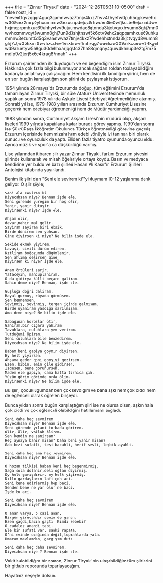 +++
title = "Zinnur Tiryaki"
date = "2024-12-26T05:31:10-05:00"
draft = false
nostr_id = "nevent1qvzqqqr4guq3gamnwvaz7tmjv4kxz7fwv4khyefw0puh5qgkwaehxw309aex2mrp0yhxummnw3ezucnpdejqz9rhwden5te0wfjkccte9ejxzmt4wvhxjmcprpmhxue69uhhyetvv9ujuumwdae8gtnnda3kjctvqyxhwumn8ghj7mn0wvhxcmmvqyt8wumn8ghj7un9d3shjtnswf5k6ctv9ehx2aqppamhxue69uhkummnw3ezumt0d5q3vamnwvaz7tmjv4kxz7fwdehhxtnnda3kjctvqyd8wumn8ghj7ctjw35kxmr9wvhxcctev4erxtnwv4mhxqg7waehxw309akkcuewv94kgetwd9azuetyw5h8gu30dehhxarjqqsfc37hh88qmqny4quw4khnup3e2tg7m75mdlp9v2jerj5x6e4krag87nnah"
+++

Erzurum şairlerinden ilk duyduğum ve en beğendiğim isim Zinnur Tiryaki. Hakkında çok fazla bilgi bulunmuyor ancak sağdan soldan toplayabildiğim kadarıyla anlatmaya çalışacağım. Hem kendisini ilk tanıdığım şiirini, hem de en son bugün karşılaştığım son şiirini de paylaşmak istiyorum. 

1954 yılında 28 mayıs'da Erzurumda doğup, tüm eğitimini Erzurum'da tamamlayan Zinnur Tiryaki, bir süre Atatürk Üniversitesinde memurluk yaptıktan sonra 1978 yılında Aşkale Lisesi Edebiyat öğretmenliğine atanmış. Sonraki yıl ise, 1979-1983 yılları arasında Erzurum Cumhuriyet Lisesine geçerek hem edebiyat öğretmenliği hem de Müdür yardımcılığı yapmış. 

1983 yılından sonra, Cumhuriyet Akşam Lisesi'nin müdürü olup, akşam liseleri 1999 yılında kapatılana kadar burada görev yapmış. 1999'dan sonra ise ŞükrüPaşa İlköğretim Okulunda Türkçe öğretmenliği görevine geçmiş. Erzurum içerisinde hem mizahı hem edebi yönüyle iyi tanınan biri olarak sunucu ve oyunculuk da yaptı. Elliden fazla tiyatro oyununda oyuncu oldu. Ayrıca müzik ve spor'a da düşkünlüğü varmış. 

Lise yıllarından itibaren şiir yazar Zinnur Tiryaki, farkını Erzurum şivesini şiirinde kullanarak ve mizah öğeleriyle ortaya koydu. Basın ve medyada kendisine yer buldu ve bazı şiirleri Hasan Ali Kasır'ın Erzurum Şiirleri Antolojisi kitabında yayınlandı. 

Benim ilk şiiri olan "Seni ele sevirem ki"'yi duymam 10-12 yaşlarıma denk geliyor. O şiir şöyle;

```
Seni ele sevirem ki
Diyecahsan niye? Bennam işde ele.
Seni görende yüregim bir hoş olir,
Yanir, yanir dutuşir.
Diyirsenki niye? İşde ele.

Ahşam olir,
davar,nahır mal gelir.
Sayiram sayiram biri eksik.
Birde dönirem sen yohsan.
Gine diyirsen ki niye? Ne bilim işde ele.

Sekide ekmek yiyirem.
Lavaşi, civili dürüm edirem.
Kıtliram boğozumda dügümlenir.
Sen ahlıma gelirsen gine
Diyirsen ki niye? İşde ele.

Anam örtüleri sarir.
Yataceyıh, mahcuplaniram.
O da gidirya külli beçare galiram.
Sahın deme niye? Bennam, işde ele.

Guşluğa doğri daliram.
Hayal gurmuş, rüyada görmüşem.
Sen bennensen.
Sevinmiş, sevinmiş, tergan içinde galmışam.
Birde uyaniram yasdığa sarılmışam.
Ama deme niye? Ne bilim işde ele.

Sabağınan horozlar ötir,
Gahiram.bir cigara yahiram
Tavuhlara, culuhlara yem verirem.
Tutduğumi öpirem.
Seni culuhlara bile benzedirem.
Diyecahsan niye? Ne bilim işde ele.

Babam beni gapiya goymir diyirsen.
Ey helt yiyirsen.
Ahşama geder goni gomşiyi gezirsen.
Ezen, bibin, emin gile gidirsen.
İsdesen, bene görünürsen.
Madem ele gapiya, cama hatta tırhıca çıh.
Yüzün görim görimde orda ölim.
Diyirsenki niye? Ne bilim işde ele.
```

Bu şiiri, çocukluğumdan beri çok sevdiğim ve bana aşkı hem çok ciddi hem de eğlenceli olarak öğreten birşeydi. 

Bunca yıldan sonra bugün karşılaştığım şiiri ise ne olursa olsun, aşkın hala çok ciddi ve çok eğlenceli olabildiğini hatırlamamı sağladı. 

```
Seni daha heç sevmirem.
Diyecahsan niye? Bennam işde ele.
Seni görende yılani torbada görirem.
Ölir, ölir, vallah ölirem.
Sen kendin ne sanirsan?
Heç aynaya bahir misan? Daha beni yahir misan?
Gab bezi sufatli, teşi bacahli, herif sesli, lepbik ayahli.

Seni daha heç ama heç sevmirem.
Diyecahsan niye? Bennam işde ele.

O hozan tilkisi baban beni heç begenmirmiş.
Sağa sola dolanir,deli oğlan diyirmiş.
Ey helt garışdırir, ey helt yiyirmiş.
Dıllo gardaşların lafi çoh aci.
Seni bene edirlermiş hep baci.
Senden bene ne yar olur ne baci.
İşde bu aci.

Seni daha heç sevmirem.
Diyecahsan niye? Bennam işde ele.

O anan varya, o cazi anan,
Birgün girecahdır senin de ganan.
Ezen gaçdi,bacın gaçti. Kimdi sebebi?
O cadaloz anandi tabi.
Ele bir sufati var, sanki rapata.
O’ni evinde ocağında değil,toprahlarda yata.
Umaram mevlamdan, gargışım duta.

Seni daha heç daha sevmirem.
Diyecahsan niye ? Bennam işde ele.

```

Vakit bulabildiğim bir zaman, Zinnur Tiryaki'nin ulaşabildiğim tüm şiirlerini bir github reposunda toparlayacağım. 

Hayatınız neşeyle dolsun.
